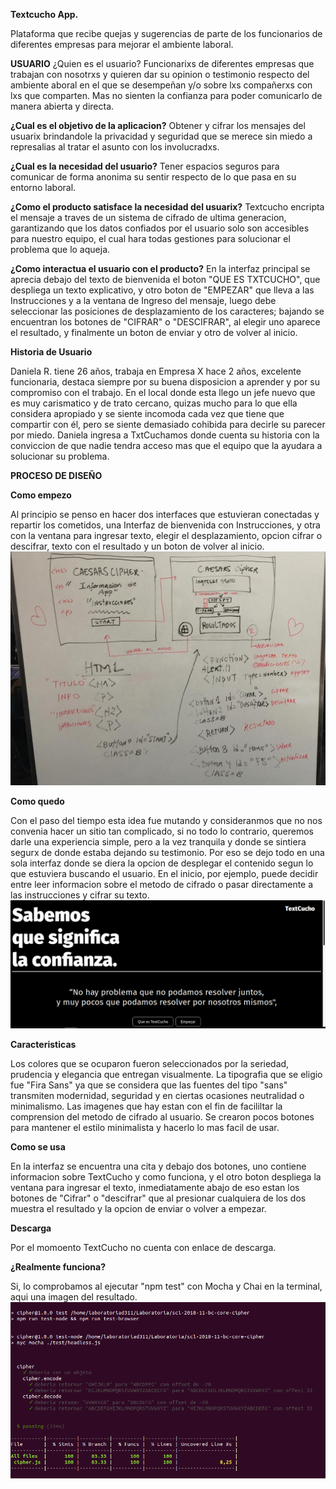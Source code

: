 **Textcucho App.**

Plataforma que recibe quejas y sugerencias de parte de los funcionarios de diferentes empresas para mejorar el ambiente laboral.

**USUARIO**
¿Quien es el usuario? 
Funcionarixs de diferentes empresas que trabajan con nosotrxs y quieren dar su opinion o testimonio respecto del ambiente aboral en el que se desempeñan y/o sobre lxs compañerxs con lxs que comparten. Mas no sienten la confianza para poder comunicarlo de manera abierta y directa.

**¿Cual es el objetivo de la aplicacion?**
Obtener y cifrar los mensajes del usuarix brindandole la privacidad y seguridad que se merece sin miedo a represalias al tratar el asunto con los involucradxs.

**¿Cual es la necesidad del usuario?**
Tener espacios seguros para comunicar de forma anonima su sentir respecto de lo que pasa en su entorno laboral.

**¿Como el producto satisface la necesidad del usuarix?**
Textcucho encripta el mensaje a traves de un sistema de cifrado de ultima generacion, garantizando que los datos confiados por el usuario solo son accesibles para nuestro equipo, el cual hara todas gestiones para solucionar el problema que lo aqueja.

**¿Como interactua el usuario con el producto?**
En la interfaz principal se aprecia debajo del texto de bienvenida el boton "QUE ES TXTCUCHO", que despliega un texto explicativo, y otro boton de "EMPEZAR" que lleva a las Instrucciones y a la ventana de Ingreso del  mensaje, luego debe seleccionar las posiciones de desplazamiento de los caracteres; bajando se encuentran los botones de "CIFRAR" o "DESCIFRAR", al elegir uno aparece el resultado, y finalmente un boton de enviar y otro de volver al inicio.

**Historia de Usuario**

Daniela R. tiene 26 años, trabaja en Empresa X hace 2 años, excelente funcionaria, destaca siempre por su buena disposicion a aprender y por su compromiso con el trabajo. En el local donde esta llego un jefe nuevo que es muy carismatico y de trato cercano, quizas mucho para lo que ella considera apropiado y se siente incomoda cada vez que tiene que compartir con él, pero se siente demasiado cohibida para decirle su parecer por miedo.
Daniela ingresa a TxtCuchamos donde cuenta su historia con la conviccion de que nadie tendra acceso mas que el equipo que la ayudara a solucionar su problema.

**PROCESO DE DISEÑO**

**Como empezo**

Al principio se penso en hacer dos interfaces que estuvieran conectadas y repartir los cometidos, una Interfaz de bienvenida con Instrucciones, y otra con la ventana para ingresar texto, elegir el desplazamiento, opcion cifrar o descifrar, texto con el resultado y un boton de volver al inicio.
![foto-1](src/images/Plantillauno.jpeg)

**Como quedo**

Con el paso del tiempo esta idea fue mutando y consideranmos que no nos convenia hacer un sitio tan complicado, si no todo lo contrario, queremos darle una experiencia simple, pero a la vez tranquila y donde se sintiera segurx de donde estaba dejando su testimonio. Por eso se dejo todo en una sola interfaz donde se diera la opcion de desplegar el contenido segun lo que estuviera buscando el usuario. En el inicio, por ejemplo, puede decidir entre leer informacion sobre el metodo de cifrado o pasar directamente a las instrucciones y cifrar su texto.
![foto-1](src/images/interfaz.png)


**Caracteristicas**

Los colores que se ocuparon fueron seleccionados por la seriedad, prudencia y elegancia que entregan visualmente.
La tipografia que se eligio fue "Fira Sans" ya que se considera que las fuentes del tipo "sans" transmiten modernidad, seguridad y en ciertas ocasiones neutralidad o minimalismo.
Las imagenes que hay estan con el fin de facililtar la comprension del metodo de cifrado al usuario.
Se crearon pocos botones para mantener el estilo minimalista y hacerlo lo mas facil de usar.

**Como se usa**

En la interfaz se encuentra una cita y debajo dos botones, uno contiene informacion sobre TextCucho y como funciona, y el otro boton despliega la ventana para ingresar el texto, inmediatamente abajo de eso estan los botones de "Cifrar" o "descifrar" que al presionar cualquiera de los dos muestra el resultado y la opcion de enviar o volver a empezar. 

**Descarga**

Por el momoento TextCucho no cuenta con enlace de descarga.

**¿Realmente funciona?**

Si, lo comprobamos al ejecutar "npm test" con Mocha y Chai en la terminal, aqui una imagen del resultado.
![foto-2](src/images/npm_test.png)


